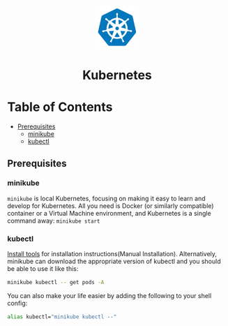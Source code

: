 <div align="center">
  <a href="https://kubernetes.io/">
    <img alt="kubernetes" src="../logos/kubernetes.png" height="100" width="100"/>
  </a>
  <h1>Kubernetes</h1>
</div>

# Table of Contents

- [Prerequisites](#prerequisites)
  - [minikube](#minikube)
  - [kubectl](#kubectl)

## Prerequisites

### minikube

`minikube` is local Kubernetes, focusing on making it easy to learn and develop for Kubernetes.
All you need is Docker (or similarly compatible) container or a Virtual Machine environment, and Kubernetes is a single command away: `minikube start`

### kubectl

[Install tools](https://kubernetes.io/docs/tasks/tools/#kubectl) for installation instructions(Manual Installation).
Alternatively, minikube can download the appropriate version of kubectl and you should be able to use it like this:

```sh
minikube kubectl -- get pods -A
```

You can also make your life easier by adding the following to your shell config:

```sh
alias kubectl="minikube kubectl --"
```
